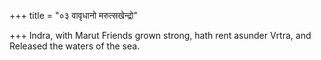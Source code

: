 +++
title = "०३ वावृधानो मरुत्सखेन्द्रो"

+++
Indra, with Marut Friends grown strong, hath rent asunder Vrtra, and  
     Released the waters of the sea.